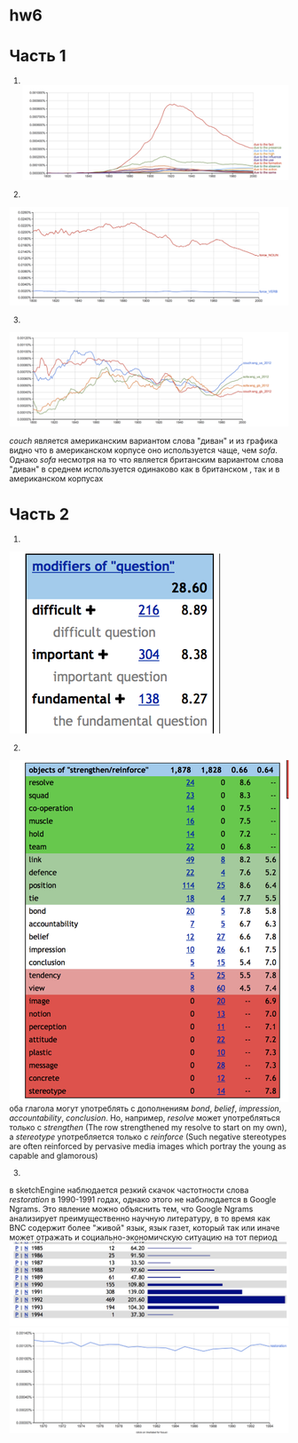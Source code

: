 # hw6
# Часть 1
1)  
![](https://raw.githubusercontent.com/MnogoCars/hw6/master/Снимок%20экрана%202018-04-04%20в%2017.28.05.png)

2) 
![](https://raw.githubusercontent.com/MnogoCars/hw6/master/Снимок%20экрана%202018-04-04%20в%2017.42.54.png)

3) 
![](https://raw.githubusercontent.com/MnogoCars/hw6/master/Снимок%20экрана%202018-04-04%20в%2018.12.13.png)

*couch* является американским вариантом слова "диван" и из графика видно что в американском корпусе оно используется чаще, чем *sofa*. Однако *sofa* несмотря на то что является британским вариантом слова "диван" в среднем используется одинаково как в британском , так и в американском корпусах 

# Часть 2 
1) 
![](https://raw.githubusercontent.com/MnogoCars/hw6/master/Снимок%20экрана%202018-04-04%20в%2018.39.11.png)

2)
![](https://raw.githubusercontent.com/MnogoCars/hw6/master/Снимок%20экрана%202018-04-04%20в%2018.51.07.png)
оба глагола могут употреблять с дополнениям *bond*, *belief*, *impression*, *accountability*, *conclusion*. Но, например, *resolve* может употребляться только с *strengthen* (The row	strengthened	my resolve to start on my own), а *stereotype* употребляется только с *reinforce* (Such negative stereotypes are often reinforced by pervasive media images which portray the young as capable and glamorous)

3)
в sketchEngine наблюдается резкий скачок частотности слова *restoration* в 1990-1991 годах, однако этого не наболюдается в Google Ngrams. Это явление можно объяснить тем, что Google Ngrams анализирует преимущественно научную литературу, в то время как BNC содержит более "живой" язык, язык газет, который так или иначе может отражать и социально-экономичскую ситуацию на тот период 
![](https://raw.githubusercontent.com/MnogoCars/hw6/master/Снимок%20экрана%202018-04-08%20в%2020.30.04.png)
![](https://raw.githubusercontent.com/MnogoCars/hw6/master/Снимок%20экрана%202018-04-08%20в%2020.30.35.png)
